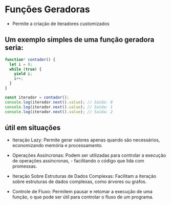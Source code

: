 # Funções Geradoras

- Permite a criação de iteradores customizados

## Um exemplo simples de uma função geradora seria:

```JavaScript
function* contador() {
  let i = 0;
  while (true) {
    yield i;
    i++;
  }
}

const iterador = contador();
console.log(iterador.next().value); // Saída: 0
console.log(iterador.next().value); // Saída: 1
console.log(iterador.next().value); // Saída: 2


```

## útil em situações

- Iteração Lazy: Permite gerar valores apenas quando são necessários, economizando memória e processamento.

- Operações Assíncronas: Podem ser utilizadas para controlar a execução de operações assíncronas, - facilitando o código que lida com promessas.

- Iteração Sobre Estruturas de Dados Complexas: Facilitam a iteração sobre estruturas de dados complexas, como árvores ou grafos.

- Controle de Fluxo: Permitem pausar e retomar a execução de uma função, o que pode ser útil para controlar o fluxo de um programa.

